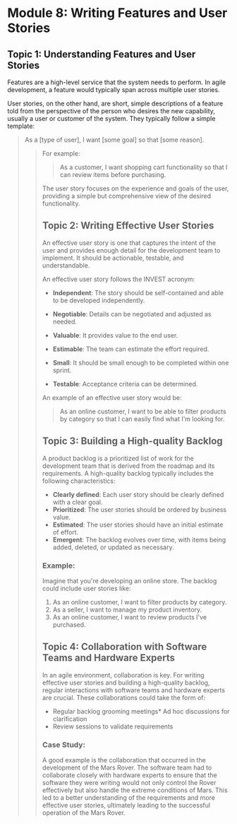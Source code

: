 # Module 8: Writing Features and User Stories

## Topic 1: Understanding Features and User Stories
Features are a high-level service that the system needs to perform. In agile development, a feature would typically span across multiple user stories.

User stories, on the other hand, are short, simple descriptions of a feature told from the perspective of the person who desires the new capability, usually a user or customer of the system. They typically follow a simple template:

<blockquote>
As a [type of user], I want [some goal] so that [some reason].
<blockquote>

For example:

<blockquote>
As a customer, I want shopping cart functionality so that I can review items before purchasing.
</blockquote>

The user story focuses on the experience and goals of the user, providing a simple but comprehensive view of the desired functionality.

## Topic 2: Writing Effective User Stories

An effective user story is one that captures the intent of the user and provides enough detail for the development team to implement. It should be actionable, testable, and understandable.

An effective user story follows the INVEST acronym:

* **Independent**: The story should be self-contained and able to be developed independently.

* **Negotiable**: Details can be negotiated and adjusted as needed.

* **Valuable**: It provides value to the end user.

* **Estimable**: The team can estimate the effort required.

* **Small**: It should be small enough to be completed within one sprint.

* **Testable**: Acceptance criteria can be determined.

An example of an effective user story would be:

<blockquote>
As an online customer, I want to be able to filter products by category so that I can easily find what I'm looking for.
</blockquote>

## Topic 3: Building a High-quality Backlog
A product backlog is a prioritized list of work for the development team that is derived from the roadmap and its requirements. A high-quality backlog typically includes the following characteristics:

* **Clearly defined**: Each user story should be clearly defined with a clear goal.
* **Prioritized**: The user stories should be ordered by business value.
* **Estimated**: The user stories should have an initial estimate of effort.
* **Emergent**: The backlog evolves over time, with items being added, deleted, or updated as necessary.

### Example:
Imagine that you're developing an online store. The backlog could include user stories like:

1. As an online customer, I want to filter products by category.
2. As a seller, I want to manage my product inventory.
3. As an online customer, I want to review products I've purchased.

## Topic 4: Collaboration with Software Teams and Hardware Experts
In an agile environment, collaboration is key. For writing effective user stories and building a high-quality backlog, regular interactions with software teams and hardware experts are crucial. These collaborations could take the form of:

* Regular backlog grooming meetings* Ad hoc discussions for clarification
* Review sessions to validate requirements

### Case Study:
A good example is the collaboration that occurred in the development of the Mars Rover. The software team had to collaborate closely with hardware experts to ensure that the software they were writing would not only control the Rover effectively but also handle the extreme conditions of Mars. This led to a better understanding of the requirements and more effective user stories, ultimately leading to the successful operation of the Mars Rover.

